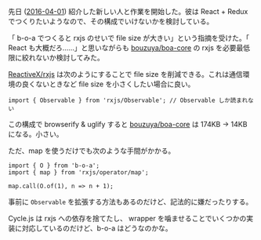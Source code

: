先日 ([2016-04-01][]) 紹介した新しい人と作業を開始した。彼は React + Redux でつくりたいようなので、その構成でいけないかを検討している。

「 b-o-a でつくると rxjs のせいで file size が大きい」という指摘を受けた。「 React も大概だろ……」と思いながらも [bouzuya/boa-core][] の rxjs を必要最低限に絞れないか検討してみた。

[ReactiveX/rxjs][] は次のようにすることで file size を削減できる。これは通信環境の良くないときなど file size を小さくしたい場合に良い。

```
import { Observable } from 'rxjs/Observable'; // Observable しか読まれない
```

この構成で browserify & uglify すると [bouzuya/boa-core][] は 174KB → 14KB になる。小さい。

ただ、map を使うだけでも次のような手間がかかる。

```
import { O } from 'b-o-a';
import { map } from 'rxjs/operator/map';

map.call(O.of(1), n => n + 1);
```

事前に `Observable` を拡張する方法もあるのだけど、記法的に嫌だったりする。

Cycle.js は rxjs への依存を捨てたし、 wrapper を噛ませることでいくつかの実装に対応しているのだけど、b-o-a はどうなのかな。

[2016-04-01]: https://blog.bouzuya.net/2016/04/01/
[ReactiveX/rxjs]: https://github.com/ReactiveX/rxjs
[bouzuya/boa-core]: https://github.com/bouzuya/boa-core
